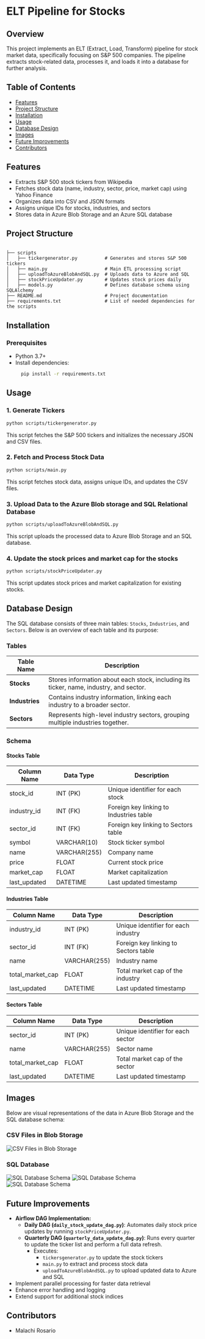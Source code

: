 # ELT Pipeline for Stocks

## Overview
This project implements an ELT (Extract, Load, Transform) pipeline for stock market data, specifically focusing on S&P 500 companies. The pipeline extracts stock-related data, processes it, and loads it into a database for further analysis.

## Table of Contents
- [Features](#features)
- [Project Structure](#project-structure)
- [Installation](#installation)
- [Usage](#usage)
- [Database Design](#database-design)
- [Images](#images)
- [Future Improvements](#future-improvements)
- [Contributors](#contributors)

## Features
- Extracts S&P 500 stock tickers from Wikipedia
- Fetches stock data (name, industry, sector, price, market cap) using Yahoo Finance
- Organizes data into CSV and JSON formats
- Assigns unique IDs for stocks, industries, and sectors
- Stores data in Azure Blob Storage and an  Azure SQL database

## Project Structure
```

├── scripts
│   ├── tickergenerator.py          # Generates and stores S&P 500 tickers
│   ├── main.py                     # Main ETL processing script
│   ├── uploadToAzureBlobAndSQL.py  # Uploads data to Azure and SQL
│   ├── stockPriceUpdater.py        # Updates stock prices daily
│   ├── models.py                   # Defines database schema using SQLAlchemy
├── README.md                       # Project documentation
├── requirements.txt                # List of needed dependencies for the scripts
```

## Installation
### Prerequisites
- Python 3.7+
- Install dependencies:
  ```bash
    pip install -r requirements.txt
  ```

## Usage
### 1. Generate Tickers
```bash
python scripts/tickergenerator.py
```
This script fetches the S&P 500 tickers and initializes the necessary JSON and CSV files.

### 2. Fetch and Process Stock Data
```bash
python scripts/main.py
```
This script fetches stock data, assigns unique IDs, and updates the CSV files.

### 3. Upload Data to the Azure Blob storage and SQL Relational Database
```bash
python scripts/uploadToAzureBlobAndSQL.py
```

This script uploads the processed data to Azure Blob Storage and an SQL database.

### 4. Update the stock prices and market cap for the stocks
```bash
python scripts/stockPriceUpdater.py
```
This script updates stock prices and market capitalization for existing stocks.

## Database Design
The SQL database consists of three main tables: `Stocks`, `Industries`, and `Sectors`. Below is an overview of each table and its purpose:

### Tables
| Table Name  | Description |
|-------------|-------------|
| **Stocks**  | Stores information about each stock, including its ticker, name, industry, and sector. |
| **Industries**  | Contains industry information, linking each industry to a broader sector. |
| **Sectors**  | Represents high-level industry sectors, grouping multiple industries together. |

### Schema
#### **Stocks Table**
| Column Name   | Data Type    | Description |
|--------------|-------------|-------------|
| stock_id           | INT (PK)     | Unique identifier for each stock |
| industry_id  | INT (FK)     | Foreign key linking to Industries table |
| sector_id    | INT (FK)     | Foreign key linking to Sectors table |
| symbol       | VARCHAR(10)  | Stock ticker symbol |
| name         | VARCHAR(255) | Company name |
| price        | FLOAT        | Current stock price |
| market_cap   | FLOAT        | Market capitalization |
| last_updated | DATETIME     | Last updated timestamp | 

#### **Industries Table**
| Column Name  | Data Type    | Description |
|-------------|-------------|-------------|
| industry_id | INT (PK)     | Unique identifier for each industry |
| sector_id   | INT (FK)     | Foreign key linking to Sectors table |
| name        | VARCHAR(255) | Industry name |
| total_market_cap   | FLOAT        | Total market cap of the industry |
| last_updated | DATETIME     | Last updated timestamp | 


#### **Sectors Table**
| Column Name | Data Type    | Description |
|------------|-------------|-------------|
| sector_id         | INT (PK)     | Unique identifier for each sector |
| name       | VARCHAR(255) | Sector name |
| total_market_cap   | FLOAT        | Total market cap of the sector |
| last_updated | DATETIME     | Last updated timestamp | 

## Images
Below are visual representations of the data in Azure Blob Storage and the SQL database schema:

### CSV Files in Blob Storage
![CSV Files in Blob Storage](images/blobstorage.png)

### SQL Database
![SQL Database Schema](images/sqlschemaStocks.png)
![SQL Database Schema](images/sqlschemaIndustries.png)
![SQL Database Schema](images/sqlschemaSectors.png)

## Future Improvements
- **Airflow DAG Implementation:**  
  - **Daily DAG (`daily_stock_update_dag.py`)**: Automates daily stock price updates by running `stockPriceUpdater.py`.  
  - **Quarterly DAG (`quarterly_data_update_dag.py`)**: Runs every quarter to update the ticker list and perform a full data refresh.  
    - Executes:  
      - `tickersgenerator.py` to update the stock tickers  
      - `main.py` to extract and process stock data  
      - `uploadToAzureBlobAndSQL.py` to upload updated data to Azure and SQL 
- Implement parallel processing for faster data retrieval
- Enhance error handling and logging
- Extend support for additional stock indices

## Contributors
- Malachi Rosario 